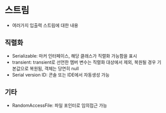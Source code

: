 # 스트림

- 여러가지 입출력 스트림에 대한 내용

## 직렬화

- Serializable: 마커 인터페이스, 해당 클래스가 직렬화 가능함을 표시
- transient: transient로 선언한 멤버 변수는 직렬화 대상에서 제외, 복원될 경우 기본값으로 복원됨, 객체는 당연히 null
- Serial version ID: 콘솔 또는 IDE에서 자동생성 가능

## 기타

- RandomAccessFile: 파일 포인터로 임의접근 가능
